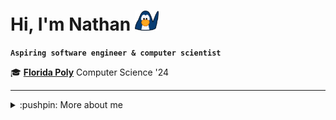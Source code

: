 # Hi, I'm Nathan <img height="32" alt="Penguin Waving" src="img/penguinwavinganim.webp" />

**`Aspiring software engineer & computer scientist`**

:mortar_board: [**Florida Poly**][poly] Computer Science '24  

[poly]: https://floridapoly.edu/

- - -

<details>
<summary>:pushpin: More about me</summary>
    
## Skills

:man_technologist:		**C++**, C  
:snake:					**Python**, NumPy, pandas, matplotlib  
:art:			        **Photoshop**, Premiere Pro, Figma

<!--## Currently Learning

:memo:      Data Structures  
:memo:      Algorithm Design & Analysis  
:memo:      Bash, UNIX command line, and Vim  
-->
- - -

<a href="https://paypal.me/dazexd">
    <img height="32" align="left" alt="PayPal" src="img/icons/paypal.png" />
</a>
    
</details>
    

